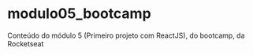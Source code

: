 # modulo05_bootcamp
Conteúdo do módulo 5 (Primeiro projeto com ReactJS), do bootcamp, da Rocketseat

